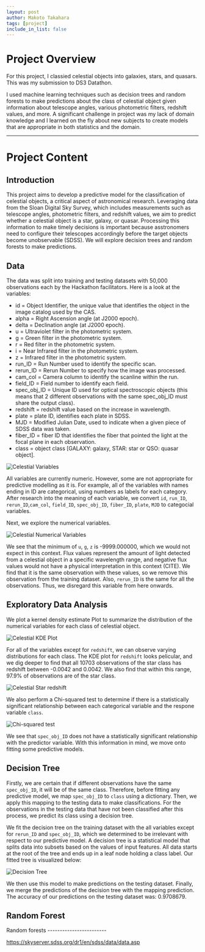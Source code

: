 ```yaml
---
layout: post
author: Makoto Takahara
tags: [project]
include_in_list: false
---
```


# Project Overview
For this project, I classied celestial objects into galaxies, stars, and quasars. This was my submission to DS3 Datathon. 

I used machine learning techniques such as decision trees and random forests to make predictions about the class of celestial object given information about telescope angles, various photometric filters, redshift values, and more. A significant challenge in project was my lack of domain knowledge and I learned on the fly about new subjects to create models that are appropriate in both statistics and the domain. 


---

# Project Content

## Introduction
This project aims to develop a predictive model for the classification of celestial objects, a critical aspect of astronomical research. Leveraging data from the Sloan Digital Sky Survey, which includes measurements such as telescope angles, photometric filters, and redshift values, we aim to predict whether a celestial object is a star, galaxy, or quasar. Processing this information to make timely decisions is important because asstronomers need to configure their telescopes accordingly before the target objects become unobservable (SDSS). We will explore decision trees and random forests to make predictions. 


## Data

The data was split into training and testing datasets with 50,000 observations each by the Hackathon facilitators. Here is a look at the variables:

 - id = Object Identifier, the unique value that identifies the object in the image catalog used by the CAS.
 - alpha = Right Ascension angle (at J2000 epoch).
 - delta = Declination angle (at J2000 epoch).
 - u = Ultraviolet filter in the photometric system.
 - g = Green filter in the photometric system.
 - r = Red filter in the photometric system.
 - i = Near Infrared filter in the photometric system.
 - z = Infrared filter in the photometric system.
 - run_ID = Run Number used to identify the specific scan.
 - rerun_ID = Rerun Number to specify how the image was processed.
 - cam_col = Camera column to identify the scanline within the run.
 - field_ID = Field number to identify each field.
 - spec_obj_ID = Unique ID used for optical spectroscopic objects (this means that 2 different observations with the same spec_obj_ID must share the output class).
 - redshift = redshift value based on the increase in wavelength.
 - plate = plate ID, identifies each plate in SDSS.
 - MJD = Modified Julian Date, used to indicate when a given piece of SDSS data was taken.
 - fiber_ID = fiber ID that identifies the fiber that pointed the light at the focal plane in each observation.
 - class = object class [GALAXY: galaxy, STAR: star or QSO: quasar object].

![Celestial Variables](/images/Screenshot-2024-01-21-at-00.05.09.png)

All variables are currently numeric. However, some are not appropriate for predictive modelling as it is. For example, all of the variables with names ending in ID are categorical, using numbers as labels for each category. After research into the meaning of each variable, we convert `id`, `run_ID`, `rerun_ID`,`cam_col`, `field_ID`, `spec_obj_ID`, `fiber_ID`, `plate`, `MJD` to categocial variables.

Next, we explore the numerical variables.

![Celestial Numerical Variables](/images/Screenshot-2024-01-21-at-00.16.47.png)

We see that the minimum of `u`, `g`, `z` is -9999.000000, which we would not expect in this context. Flux values represent the amount of light detected from a celestial object in a specific wavelength range, and negative flux values would not have a physical interpretation in this context (CITE). We find that it is the same observation with these values, so we remove this observation from the training dataset. Also, `rerun_ID` is the same for all the observations. Thus, we disregard this variable from here onwards. 


## Exploratory Data Analysis

We plot a kernel density estimate Plot to summarize the distribution of the numerical variables for each class of celestial object. 

![Celestial KDE Plot](/images/Screenshot-2024-01-21-at-00.37.37.png)

For all of the variables except for `redshift`, we can observe varying distributions for each class. The KDE plot for `redshift` looks pelicular, and we dig deeper to find that all 10703 observations of the star class has redshift between -0.0042 and 0.0042. We also find that within this range, 97.9% of observations are of the star class.

![Celestial Star redshift](/images/Screenshot-2024-01-21-at-00.48.50.png)

We also perform a Chi-squared test to determine if there is a statistically significant relationship between each categorical variable and the respone variable `class`.

![Chi-squared test](/images/Screenshot-2024-01-21-at-00.51.46.png)

We see that `spec_obj_ID` does not have a statistically significant relationship with the predictor variable. With this information in mind, we move onto fitting some predictive models. 

## Decision Tree

Firstly, we are certain that if different observations have the same `spec_obj_ID`, it will be of the same class. Therefore, before fitting any predictive model, we map `spec_obj_ID` to `class` using a dictionary. Then, we apply this mapping to the testing data to make classifications. For the observations in the testing data that have not been classified after this process, we predict its class using a decision tree. 

We fit the decision tree on the training dataset with the all variables except for `rerun_ID` and `spec_obj_ID`, which we determined to be irrelevant with respect to our predictive model. A decision tree is a statistical model that splits data into subsets based on the values of input features. All data starts at the root of the tree and ends up in a leaf node holding a class label. Our fitted tree is visualized below:

![Decision Tree](/images/Screenshot-2024-01-21-at-00.51.46.png)

We then use this model to make predictions on the testing dataset. Finally, we merge the predictions of the decision tree with the mapping prediction. The accuracy of our predictions on the testing dataset was: 0.9708679.

## Random Forest

Random forests ------------------------




https://skyserver.sdss.org/dr1/en/sdss/data/data.asp
